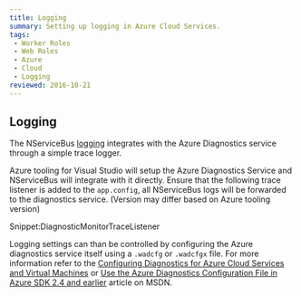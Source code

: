 ```yaml
---
title: Logging
summary: Setting up logging in Azure Cloud Services.
tags:
 - Worker Roles
 - Web Roles
 - Azure
 - Cloud
 - Logging
reviewed: 2016-10-21
---
```


## Logging

The NServiceBus [logging](/nservicebus/logging/) integrates with the Azure Diagnostics service through a simple trace logger.

Azure tooling for Visual Studio will setup the Azure Diagnostics Service and NServiceBus will integrate with it directly. Ensure that the following trace listener is added to the `app.config`, all NServiceBus logs will be forwarded to the diagnostics service. (Version may differ based on Azure tooling version)

Snippet:DiagnosticMonitorTraceListener

Logging settings can than be controlled by configuring the Azure diagnostics service itself using a `.wadcfg` or `.wadcfgx` file. For more information refer to the [Configuring Diagnostics for Azure Cloud Services and Virtual Machines](https://docs.microsoft.com/nl-nl/azure/vs-azure-tools-diagnostics-for-cloud-services-and-virtual-machines) or [Use the Azure Diagnostics Configuration File in Azure SDK 2.4 and earlier](https://msdn.microsoft.com/library/azure/hh411551.aspx) article on MSDN.